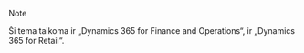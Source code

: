 > [!NOTE]
> Ši tema taikoma ir „Dynamics 365 for Finance and Operations“, ir „Dynamics 365 for Retail“. 